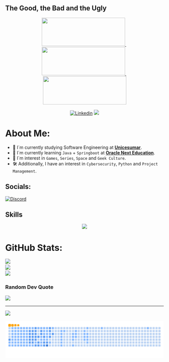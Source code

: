 <!---
DESCRIPTION
--->
## The Good, the Bad and the Ugly
<p float="left" align="center" >
  <a href="https://www.oracle.com/br/education/oracle-next-education/" style="border-radius: 10px;">
    <img src="https://github.com/EmersonPenelli/100-days-of-code-with-python-gifs/blob/main/ONE_logo_rgb.png" width="265" height="90"/>
  </a>
  &nbsp;
  <a href="https://ebaconline.com.br/" style="border-radius: 10px;">
    <img src="https://github.com/EmersonPenelli/100-days-of-code-with-python-gifs/blob/main/transferir.png" width="265" height="90"/>
  </a>
  &nbsp;
  <a href="https://github.com/EmersonPenelli/100-days-of-code-with-python" style="border-radius: 10px;">
    <img src="https://github.com/EmersonPenelli/100-days-of-code-with-python-gifs/blob/main/github_python_banner_python.png" width="265" height="90"/>
  </a>
</p>


<!---
SMALL ICONS
--->
<p align="center">
  <a href='www.linkedin.com/in/emerson-penelli' target="_blank"><img alt='Linkedin' src='https://img.shields.io/badge/LinkedIn-100000?style=flat&logo=Linkedin&logoColor=white&labelColor=0A66C2&color=0A66C2'/></a>
  </a>
  <img src="https://komarev.com/ghpvc/?username=EmersonPenelli&style=flat&color=blue"></a>
  </a>
</p>

#  About Me:
* 🌱 I´m currently studying  Software Engineering at [**Unicesumar**](https://www.unicesumar.edu.br/).<br>
* 👀 I´m currently learning `Java` + `Springboot` at [**Oracle Next Education**](https://www.oracle.com/br/education/oracle-next-education/).<br>
* 🚀 I´m interest in `Games`, `Series`, `Space` and `Geek Culture`.<br>
* 🛠️ Additionally, I have an interest in `Cybersecurity`, `Python` and `Project Management`.


## Socials:
[![Discord](https://img.shields.io/badge/Discord-%237289DA.svg?logo=discord&logoColor=white)](https://discord.gg/Emersan#7197)  

<!---
BIG ICONS
--->
## Skills
<p align="center">
  <a href="https://skillicons.dev">
    <img src="https://skillicons.dev/icons?i=python,cs,java,js,html,css,react,git,github,vscode,flask,django,postgres,figma,aws" />
  </a>
</p>

#  GitHub Stats:
![](https://github-readme-stats.vercel.app/api?username=emersonpenelli&theme=blueberry&hide_border=false&include_all_commits=true&count_private=false)<br/>
![](https://github-readme-streak-stats.herokuapp.com/?user=emersonpenelli&theme=blueberry&hide_border=false)<br/>
![](https://github-readme-stats.vercel.app/api/top-langs/?username=emersonpenelli&theme=blueberry&hide_border=false&include_all_commits=true&count_private=false&layout=compact)

###  Random Dev Quote
![](https://quotes-github-readme.vercel.app/api?type=horizontal&theme=tokyonight)

---
[![](https://visitcount.itsvg.in/api?id=emersonpenelli&icon=5&color=1)](https://visitcount.itsvg.in)


![snake gif](https://github.com/EmersonPenelli/EmersonPenelli/blob/output/github-contribution-grid-snake.gif)
